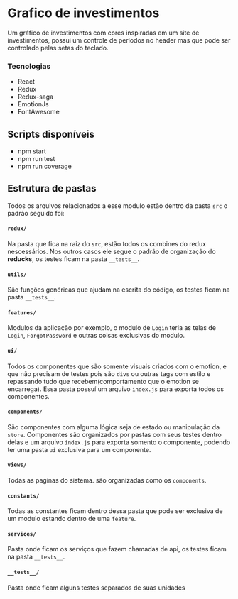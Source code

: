 # Grafico de investimentos

Um gráfico de investimentos com cores inspiradas em um site de investimentos, possui um controle de períodos no header mas que pode ser controlado pelas setas do teclado.

### Tecnologias

- React
- Redux
- Redux-saga
- EmotionJs
- FontAwesome

## Scripts disponíveis

- npm start
- npm run test
- npm run coverage

## Estrutura de pastas

Todos os arquivos relacionados a esse modulo estão dentro da pasta `src` o padrão seguido foi:

#### `redux/`

Na pasta que fica na raiz do `src`, estão todos os combines do redux nescessários. Nos outros casos ele segue o padrão de organização do **reducks**, os testes ficam na pasta `__tests__`.


#### `utils/`

São funções genéricas que ajudam na escrita do código, os testes ficam na pasta `__tests__`.


#### `features/`

Modulos da aplicação por exemplo, o modulo de `Login` teria as telas de `Login`, `ForgotPassword` e outras coisas exclusivas do modulo.


#### `ui/`

Todos os componentes que são somente visuais criados com o emotion, e que não precisam de testes pois são `divs` ou outras tags com estilo e repassando tudo que recebem(comportamento que o emotion se encarrega). Essa pasta possuí um arquivo `index.js` para exporta todos os componentes.


#### `components/`

São componentes com alguma lógica seja de estado ou manipulação da `store`. Componentes são organizados por pastas com seus testes dentro delas e um arquivo `index.js` para exporta somento o componente, podendo ter uma pasta `ui` exclusiva para um componente.


#### `views/`

Todas as paginas do sistema. são organizadas como os `components`.


#### `constants/`

Todas as constantes ficam dentro dessa pasta que pode ser exclusiva de um modulo estando dentro de uma `feature`.

#### `services/`

Pasta onde ficam os serviços que fazem chamadas de api, os testes ficam na pasta `__tests__`.

#### `__tests__/`

Pasta onde ficam alguns testes separados de suas unidades


